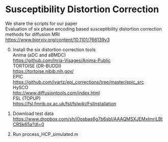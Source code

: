 # Susceptibility Distortion Correction

We share the scripts for our paper  
Evaluation of six phase encoding based susceptibility distortion correction methods for diffusion MRI  
https://www.biorxiv.org/content/10.1101/766139v3  

0. Install the six distortion correction tools  
Anima (aDC and aBMDC)   
https://github.com/Inria-Visages/Anima-Public  
TORTOISE (DR-BUDDI)  
https://tortoise.nibib.nih.gov/  
EPIC  
https://github.com/ivartz/epi_corrections/tree/master/epic_src  
HySCO  
http://www.diffusiontools.com/index.html  
FSL (TOPUP)  
https://fsl.fmrib.ox.ac.uk/fsl/fslwiki/FslInstallation  

1. Download test data  
https://www.dropbox.com/sh/i0osbas6g7b6sbl/AAAQMSXJEMxImriLBtCRSk65a?dl=0  
  
2. Run 
process_HCP_simulated.m

